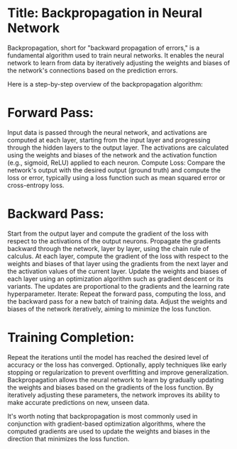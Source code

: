 # Title: Backpropagation in  Neural Network

Backpropagation, short for "backward propagation of errors," is a fundamental algorithm used to train neural networks. It enables the neural network to learn from data by iteratively adjusting the weights and biases of the network's connections based on the prediction errors.

Here is a step-by-step overview of the backpropagation algorithm:

# Forward Pass:
Input data is passed through the neural network, and activations are computed at each layer, starting from the input layer and progressing through the hidden layers to the output layer.
The activations are calculated using the weights and biases of the network and the activation function (e.g., sigmoid, ReLU) applied to each neuron.
Compute Loss: Compare the network's output with the desired output (ground truth) and compute the loss or error, typically using a loss function such as mean squared error or cross-entropy loss.

# Backward Pass:
Start from the output layer and compute the gradient of the loss with respect to the activations of the output neurons.
Propagate the gradients backward through the network, layer by layer, using the chain rule of calculus.
At each layer, compute the gradient of the loss with respect to the weights and biases of that layer using the gradients from the next layer and the activation values of the current layer.
Update the weights and biases of each layer using an optimization algorithm such as gradient descent or its variants. The updates are proportional to the gradients and the learning rate hyperparameter.
Iterate: Repeat the forward pass, computing the loss, and the backward pass for a new batch of training data.
Adjust the weights and biases of the network iteratively, aiming to minimize the loss function.

# Training Completion:
Repeat the iterations until the model has reached the desired level of accuracy or the loss has converged.
Optionally, apply techniques like early stopping or regularization to prevent overfitting and improve generalization.
Backpropagation allows the neural network to learn by gradually updating the weights and biases based on the gradients of the loss function. By iteratively adjusting these parameters, the network improves its ability to make accurate predictions on new, unseen data.

It's worth noting that backpropagation is most commonly used in conjunction with gradient-based optimization algorithms, where the computed gradients are used to update the weights and biases in the direction that minimizes the loss function.
